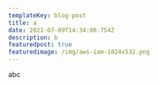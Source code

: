 ```yaml
---
templateKey: blog-post
title: a
date: 2021-07-09T14:34:00.754Z
description: b
featuredpost: true
featuredimage: /img/aws-iam-1024x532.png
---
```

abc